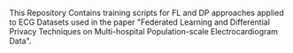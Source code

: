 This Repository Contains training scripts for FL and DP approaches applied to ECG Datasets used in the paper "Federated Learning and Differential Privacy Techniques on Multi-hospital Population-scale Electrocardiogram Data".
